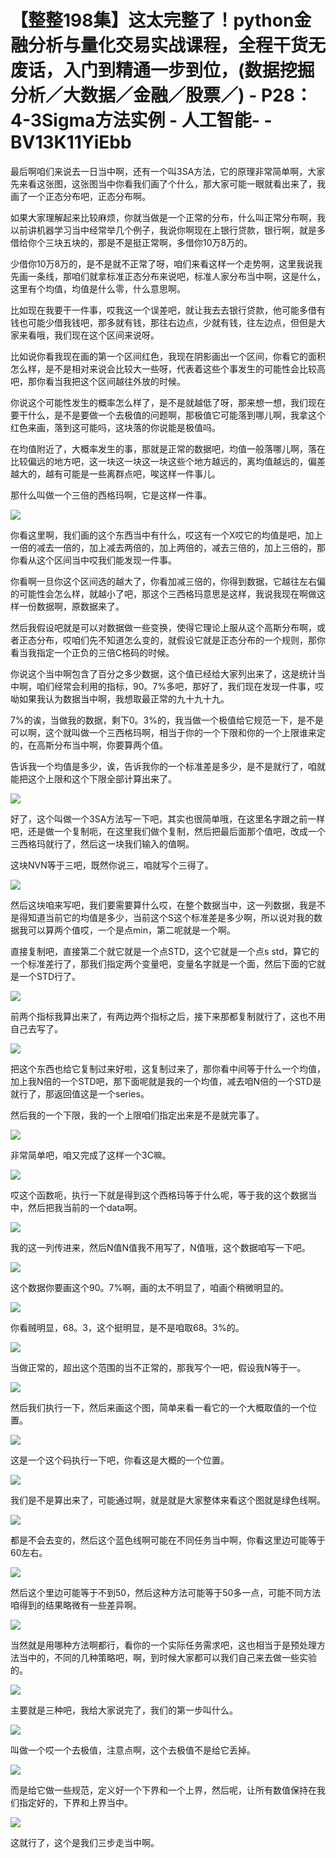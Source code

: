 # 【整整198集】这太完整了！python金融分析与量化交易实战课程，全程干货无废话，入门到精通一步到位，(数据挖掘分析／大数据／金融／股票／) - P28：4-3Sigma方法实例 - 人工智能- - BV13K11YiEbb

最后啊咱们来说去一日当中啊，还有一个叫3SA方法，它的原理非常简单啊，大家先来看这张图，这张图当中你看我们画了个什么，那大家可能一眼就看出来了，我画了一个正态分布吧，正态分布啊。

如果大家理解起来比较麻烦，你就当做是一个正常的分布，什么叫正常分布啊，我以前讲机器学习当中经常举几个例子，我说你啊现在上银行贷款，银行啊，就是多借给你个三块五块的，那是不是挺正常啊，多借你10万8万的。

少借你10万8万的，是不是就不正常了呀，咱们来看这样一个走势啊，这里我说我先画一条线，那咱们就拿标准正态分布来说吧，标准人家分布当中啊，这是什么，这里有个均值，均值是什么零，什么意思啊。

比如现在我要干一件事，哎我这一个误差吧，就让我去去银行贷款，他可能多借有钱也可能少借我钱吧，那多就有钱，那往右边点，少就有钱，往左边点，但但是大家来看哦，我们现在这个区间来说呀。

比如说你看我现在画的第一个区间红色，我现在阴影画出一个区间，你看它的面积怎么样，是不是相对来说会比较大一些呀，代表着这些个事发生的可能性会比较高吧，那你看当我把这个区间越往外放的时候。

你说这个可能性发生的概率怎么样了，是不是就越低了呀，那来想一想，我们现在要干什么，是不是要做一个去极值的问题啊，那极值它可能落到哪儿啊，我拿这个红色来画，落到这可能吗，这块落的你说能是极值吗。

在均值附近了，大概率发生的事，那就是正常的数据吧，均值一般落哪儿啊，落在比较偏远的地方吧，这一块这一块这一块这些个地方越远的，离均值越远的，偏差越大的，越有可能是一些离群点吧，唉这样一件事儿。

那什么叫做一个三倍的西格玛啊，它是这样一件事。

![](img/559ba4dd3558a7cee09a1d1160f445e0_1.png)

你看这里啊，我们画的这个东西当中有什么，哎这有一个X哎它的均值是吧，加上一倍的减去一倍的，加上减去两倍的，加上两倍的，减去三倍的，加上三倍的，那你看从这个区间当中哎我们能发现一件事。

你看啊一旦你这个区间选的越大了，你看加减三倍的，你得到数据，它越往左右偏的可能性会怎么样，就越小了吧，那这个三西格玛意思是这样，我说我现在啊做这样一份数据啊，原数据来了。

然后我假设吧就是可以对数据做一些变换，使得它理论上服从这个高斯分布啊，或者正态分布，哎咱们先不知道怎么变的，就假设它就是正态分布的一个规则，那你看当我指定一个正负的三倍C格码的时候。

你说这个当中啊包含了百分之多少数据，这个值已经给大家列出来了，这是统计当中啊，咱们经常会利用的指标，90。7%多吧，那好了，我们现在发现一件事，哎呦如果我认为数据当中啊，我想取最正常的九十九十九。

7%的诶，当做我的数据，剩下0。3%的，我当做一个极值给它规范一下，是不是可以啊，这个就叫做一个三西格玛啊，相当于你的一个下限和你的一个上限谁来定的，在高斯分布当中啊，你要算两个值。

告诉我一个均值是多少，诶，告诉我你的一个标准差是多少，是不是就行了，咱就能把这个上限和这个下限全部计算出来了。



![](img/559ba4dd3558a7cee09a1d1160f445e0_3.png)

好了，这个叫做一个3SA方法写一下吧，其实也很简单哦，在这里名字跟之前一样吧，还是做一个复制呃，在这里我们做个复制，然后把最后面那个值吧，改成一个三西格玛就行了，然后这一块我们输入的值啊。

这块NVN等于三吧，既然你说三，咱就写个三得了。

![](img/559ba4dd3558a7cee09a1d1160f445e0_5.png)

然后这块咱来写吧，我们要需要算什么哎，在整个数据当中，这一列数据，我是不是得知道当前它的均值是多少，当前这个S这个标准差是多少啊，所以说对我的数据我可以算两个值哎，一个是点min，第二呢就是一个啊。

直接复制吧，直接第二个就它就是一个点STD，这个它就是一个点s std，算它的一个标准差行了，那我们指定两个变量吧，变量名字就是一个面，然后下面的它就是一个STD行了。



![](img/559ba4dd3558a7cee09a1d1160f445e0_7.png)

前两个指标我算出来了，有两边两个指标之后，接下来那都复制就行了，这也不用自己去写了。

![](img/559ba4dd3558a7cee09a1d1160f445e0_9.png)

把这个东西也给它复制过来好啦，这复制过来了，那你看中间等于什么一个均值，加上我N倍的一个STD吧，那下面呢就是我的一个均值，减去咱N倍的一个STD是就行了，那返回值这是一个series。

然后我的一个下限，我的一个上限咱们指定出来是不是就完事了。

![](img/559ba4dd3558a7cee09a1d1160f445e0_11.png)

非常简单吧，咱又完成了这样一个3C嘛。

![](img/559ba4dd3558a7cee09a1d1160f445e0_13.png)

哎这个函数呃，执行一下就是得到这个西格玛等于什么呢，等于我的这个数据当中，然后把我当前的一个data啊。



![](img/559ba4dd3558a7cee09a1d1160f445e0_15.png)

我的这一列传进来，然后N值N值我不用写了，N值哦，这个数据咱写一下吧。

![](img/559ba4dd3558a7cee09a1d1160f445e0_17.png)

这个数据你要画这个90。7%啊，画的太不明显了，咱画个稍微明显的。

![](img/559ba4dd3558a7cee09a1d1160f445e0_19.png)

你看贼明显，68。3，这个挺明显，是不是咱取68。3%的。

![](img/559ba4dd3558a7cee09a1d1160f445e0_21.png)

当做正常的，超出这个范围的当不正常的，那我写个一吧，假设我N等于一。

![](img/559ba4dd3558a7cee09a1d1160f445e0_23.png)

然后我们执行一下，然后来画这个图，简单来看一看它的一个大概取值的一个位置。

![](img/559ba4dd3558a7cee09a1d1160f445e0_25.png)

这是一个这个码执行一下吧，你看这是大概的一个位置。

![](img/559ba4dd3558a7cee09a1d1160f445e0_27.png)

我们是不是算出来了，可能通过啊，就是就是大家整体来看这个图就是绿色线啊。

![](img/559ba4dd3558a7cee09a1d1160f445e0_29.png)

都是不会去变的，然后这个蓝色线啊可能在不同任务当中啊，你看这里边可能等于60左右。

![](img/559ba4dd3558a7cee09a1d1160f445e0_31.png)

然后这个里边可能等于不到50，然后这种方法可能等于50多一点，可能不同方法咱得到的结果略微有一些差异啊。



![](img/559ba4dd3558a7cee09a1d1160f445e0_33.png)

当然就是用哪种方法啊都行，看你的一个实际任务需求吧，这也相当于是预处理方法当中的，不同的几种策略吧，啊，到时候大家都可以我们自己来去做一些实验的。



![](img/559ba4dd3558a7cee09a1d1160f445e0_35.png)

主要就是三种吧，我给大家说完了，我们的第一步叫什么。

![](img/559ba4dd3558a7cee09a1d1160f445e0_37.png)

叫做一个哎一个去极值，注意点啊，这个去极值不是给它丢掉。

![](img/559ba4dd3558a7cee09a1d1160f445e0_39.png)

而是给它做一些规范，定义好一个下界和一个上界，然后呢，让所有数值保持在我们指定好的，下界和上界当中。

![](img/559ba4dd3558a7cee09a1d1160f445e0_41.png)

这就行了，这个是我们三步走当中啊。